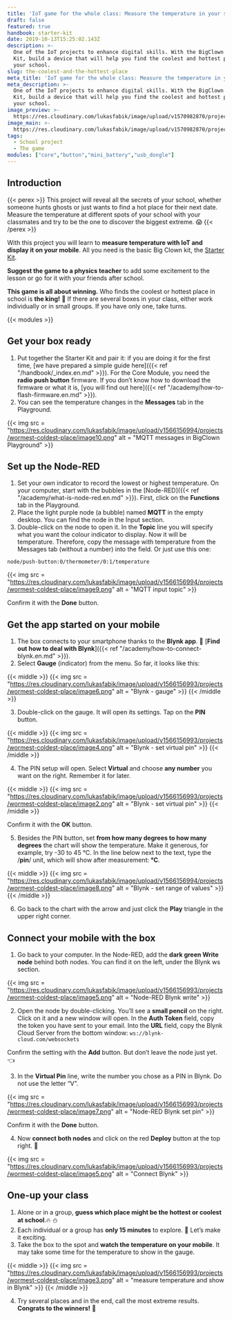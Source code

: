 ```yaml
---
title: 'IoT game for the whole class: Measure the temperature in your school'
draft: false
featured: true
handbook: starter-kit
date: 2019-10-13T15:25:02.143Z
description: >-
  One of the IoT projects to enhance digital skills. With the BigClown Starter
  Kit, build a device that will help you find the coolest and hottest place in
  your school.
slug: the-coolest-and-the-hottest-place
meta_title: 'IoT game for the whole class: Measure the temperature in your school'
meta_description: >-
  One of the IoT projects to enhance digital skills. With the BigClown Starter
  Kit, build a device that will help you find the coolest and hottest place in
  your school.
image_preview: >-
  https://res.cloudinary.com/lukasfabik/image/upload/v1570982870/projects/wormest-coldest-place/7-ilustrace-zmer-nejteplejsi-misto-ve-skole.png
image_main: >-
  https://res.cloudinary.com/lukasfabik/image/upload/v1570982870/projects/wormest-coldest-place/7-ilustrace-zmer-nejteplejsi-misto-ve-skole.png
tags:
  - School project
  - The game
modules: ["core","button","mini_battery","usb_dongle"]
---
```

## Introduction

{{< perex >}}
 This project will reveal all the secrets of your school, whether someone hunts ghosts or just wants to find a hot place for their next date. Measure the temperature at different spots of your school with your classmates and try to be the one to discover the biggest extreme. 😱
{{< /perex >}}

With this project you will learn to **measure temperature with IoT and display it on your mobile**. All you need is the basic Big Clown kit, the [Starter Kit](https://shop.bigclown.com/starter-kit/).

**Suggest the game to a physics teacher** to add some excitement to the lesson or go for it with your friends after school.

**This game is all about winning.** Who finds the coolest or hottest place in school is **the king!** 👑 If there are several boxes in your class, either work individually or in  small groups. If you have only one, take turns.

{{< modules >}}

## Get your box ready

1. Put together the Starter Kit and pair it: if you are doing it for the first time, [we have prepared a simple guide here]({{< ref "/handbook/_index.en.md" >}}). For the Core Module, you need the **radio push button** firmware. If you don’t know how to download the firmware or what it is, [you will find out here]({{< ref "/academy/how-to-flash-firmware.en.md" >}}).
2. You can see the temperature changes in the **Messages** tab in the Playground.

{{< img src = "https://res.cloudinary.com/lukasfabik/image/upload/v1566156994/projects/wormest-coldest-place/image10.png" alt = "MQTT messages in BigClown Playground" >}}

## Set up the Node-RED

1. Set your own indicator to record the lowest or highest temperature. On your computer, start with the bubbles in the [Node-RED]({{< ref "/academy/what-is-node-red.en.md" >}}). First, click on the **Functions** tab in the Playground.
2. Place the light purple node (a bubble) named **MQTT** in the empty desktop.  You can find the node in the Input section.
3. Double-click on the node to open it. In the **Topic** line you will specify what you want the colour indicator to display. Now it will be temperature. Therefore, copy the message with temperature from the Messages tab (without a number) into the field. Or just use this one:


```
node/push-button:0/thermometer/0:1/temperature
```

{{< img src = "https://res.cloudinary.com/lukasfabik/image/upload/v1566156994/projects/wormest-coldest-place/image9.png" alt = "MQTT input topic" >}}

Confirm it with the **Done** button.

## Get the app started on your mobile

1. The box connects to your smartphone thanks to the **Blynk app**. 📱 [**Find out how to deal with Blynk**]({{< ref "/academy/how-to-connect-blynk.en.md" >}}).
2. Select **Gauge** (indicator) from the menu. So far, it looks like this:

{{< middle >}}
{{< img src = "https://res.cloudinary.com/lukasfabik/image/upload/v1566156993/projects/wormest-coldest-place/image6.png" alt = "Blynk - gauge" >}}
{{< /middle >}}

3. Double-click on the gauge. It will open its settings. Tap on the **PIN** button.

{{< middle >}}
{{< img src = "https://res.cloudinary.com/lukasfabik/image/upload/v1566156993/projects/wormest-coldest-place/image4.png" alt = "Blynk - set virtual pin" >}}
{{< /middle >}}

4. The PIN setup will open. Select **Virtual** and choose **any number** you want on the right. Remember it for later.

{{< middle >}}
{{< img src = "https://res.cloudinary.com/lukasfabik/image/upload/v1566156993/projects/wormest-coldest-place/image2.png" alt = "Blynk - set virtual pin" >}}
{{< /middle >}}

Confirm it with the **OK** button.

5. Besides the PIN button, set **from how many degrees to how many degrees** the chart will show the temperature. Make it generous, for example, try -30 to 45 °C.
   In the line below next to the text, type the /**pin**/ unit, which will show after measurement: **°C**.

{{< middle >}}
{{< img src = "https://res.cloudinary.com/lukasfabik/image/upload/v1566156994/projects/wormest-coldest-place/image8.png" alt = "Blynk - set range of values" >}}
{{< /middle >}}

6. Go back to the chart with the arrow and just click the **Play** triangle in the upper right corner.

## Connect your mobile with the box

1. Go back to your computer. In the Node-RED, add the **dark green Write node** behind both nodes. You can find it on the left, under the Blynk ws section.

{{< img src = "https://res.cloudinary.com/lukasfabik/image/upload/v1566156993/projects/wormest-coldest-place/image5.png" alt = "Node-RED Blynk write" >}}

2. Open the node by double-clicking. You’ll see a **small pencil** on the right. Click on it and a new window will open. In the **Auth Token** field, copy the token you have sent to your email. Into the **URL** field, copy the Blynk Cloud Server from the bottom window: `ws://blynk-cloud.com/websockets`

Confirm the setting with the **Add** button. But don’t leave the node just yet. 👈

3. In the **Virtual Pin** line, write the number you chose as a PIN in Blynk. Do not use the letter “V”.

{{< img src = "https://res.cloudinary.com/lukasfabik/image/upload/v1566156993/projects/wormest-coldest-place/image7.png" alt = "Node-RED Blynk set pin" >}}

Confirm it with the **Done** button.

4.  Now **connect both nodes** and click on the red **Deploy** button at the top right. 🚨

{{< img src = "https://res.cloudinary.com/lukasfabik/image/upload/v1566156993/projects/wormest-coldest-place/image5.png" alt = "Connect Blynk" >}}

##  One-up your class

1. Alone or in a group, **guess which place might be the hottest or coolest at school**.🔥 ⛄
2. Each individual or a group has **only 15 minutes** to explore. 🔦 Let’s make it exciting.
3. Take the box to the spot and **watch the temperature on your mobile**. It may take some time for the temperature to show in the gauge.

{{< middle >}}
{{< img src = "https://res.cloudinary.com/lukasfabik/image/upload/v1566156993/projects/wormest-coldest-place/image3.png" alt = "measure temperature and show in Blynk" >}}
{{< /middle >}}

4. Try several places and in the end, call the most extreme results. **Congrats to the winners!** 🎇
